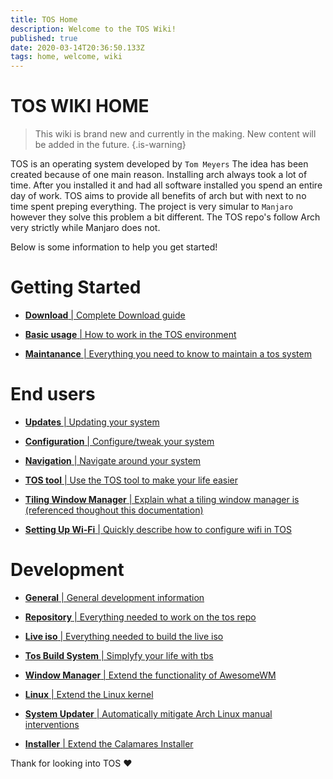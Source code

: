 ```yaml
---
title: TOS Home
description: Welcome to the TOS Wiki!
published: true
date: 2020-03-14T20:36:50.133Z
tags: home, welcome, wiki
---
```


# TOS WIKI HOME
> This wiki is brand new and currently in the making.
> New content will be added in the future.
{.is-warning}

TOS is an operating system developed by `Tom Meyers`
The idea has been created because of one main reason.
Installing arch always took a lot of time.
After you installed it and had all software installed you spend an entire day of work.
TOS aims to provide all benefits of arch but with next to no time spent preping everything.
The project is very simular to `Manjaro` however they solve this problem a bit different.
The TOS repo's follow Arch very strictly while Manjaro does not.

Below is some information to help you get started!

# Getting Started
- [**Download** | Complete Download guide](/start/download)

- [**Basic usage** | How to work in the TOS environment](/start/basics)

- [**Maintanance** | Everything you need to know to maintain a tos system](/start/maintain)


# End users

- [**Updates** | Updating your system](/user/update)

- [**Configuration** | Configure/tweak your system](/user/config)

- [**Navigation** | Navigate around your system](/user/navigate)

- [**TOS tool** | Use the TOS tool to make your life easier](/user/tool)

- [**Tiling Window Manager** | Explain what a tiling window manager is (referenced thoughout this documentation)](/user/tiling)

- [**Setting Up Wi-Fi** | Quickly describe how to configure wifi in TOS](/user/wifi)


# Development

- [**General** | General development information](/dev/general)

- [**Repository** | Everything needed to work on the tos repo](/dev/repo)

- [**Live iso** | Everything needed to build the live iso](/dev/iso)

- [**Tos Build System** | Simplyfy your life with tbs](/dev/tbs)

- [**Window Manager** | Extend the functionality of AwesomeWM](/dev/awesome)

- [**Linux** | Extend the Linux kernel](/dev/linux)

- [**System Updater** | Automatically mitigate Arch Linux manual interventions](/dev/update)

- [**Installer** | Extend the Calamares Installer](/dev/calamares)


Thank for looking into TOS :heart:




